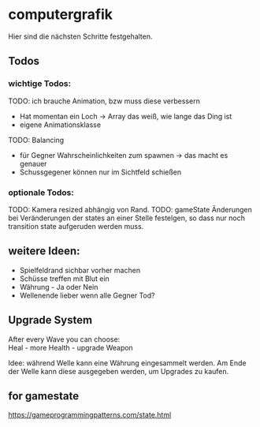 # computergrafik

Hier sind die nächsten Schritte festgehalten.

## Todos

### wichtige Todos:

TODO: ich brauche Animation, bzw muss diese verbessern

- Hat momentan ein Loch -> Array das weiß, wie lange das Ding ist
- eigene Animationsklasse

TODO: Balancing

- für Gegner Wahrscheinlichkeiten zum spawnen -> das macht es genauer
- Schussgegener können nur im Sichtfeld schießen

### optionale Todos:

TODO: Kamera resized abhängig von Rand.
TODO: gameState Änderungen bei Veränderungen der states an einer Stelle festelgen, so dass nur noch transition state aufgeruden werden muss.

## weitere Ideen:

- Spielfeldrand sichbar vorher machen
- Schüsse treffen mit Blut ein
- Währung - Ja oder Nein
- Wellenende lieber wenn alle Gegner Tod?

## Upgrade System

After every Wave you can choose:  
 Heal - more Health - upgrade Weapon

Idee: während Welle kann eine Währung eingesammelt werden.
Am Ende der Welle kann diese ausgegeben werden, um Upgrades zu kaufen.

## for gamestate

https://gameprogrammingpatterns.com/state.html
